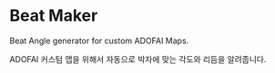 # Beat Maker
Beat Angle generator for custom ADOFAI Maps.

ADOFAI 커스텀 맵을 위해서 자동으로 박자에 맞는 각도와 리듬을 알려줍니다.